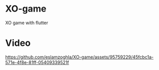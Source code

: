 # XO-game
XO game with flutter
# Video
https://github.com/eslamzoghla/XO-game/assets/95759229/45fcbc1a-571e-4f8e-81ff-05409339521f

